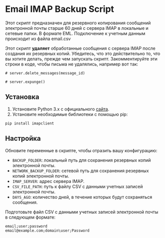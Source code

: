 
# Email IMAP Backup Script

Этот скрипт предназначен для резервного копирования сообщений электронной почты старше 60 дней с сервера IMAP в локальные и сетевые папки. В формате EML.
Подключение к учетным данным происходит из файла email.csv

Этот скрипт **удаляет** обработанные сообщения с сервера IMAP после создания их резервных копий. Убедитесь, что это действительно то, что вы хотите делать, прежде чем запускать скрипт.
Закомментируйте эти строки в коде, чтобы письма не удалялись, например вот так:

```
# server.delete_messages(message_id)
```
```
# server.expunge()
```

## Установка

1. Установите Python 3.x с официального [сайта](https://www.python.org/downloads/).
2. Установите необходимые библиотеки с помощью pip:

```
pip install imapclient
```

## Настройка
Обновите переменные в скрипте, чтобы отразить вашу конфигурацию:

- `BACKUP_FOLDER`: локальный путь для сохранения резервных копий электронной почты.
- `NETWORK_BACKUP_FOLDER`: сетевой путь для сохранения резервных копий электронной почты.
- `IMAP_SERVER`: адрес сервера IMAP.
- `CSV_FILE_PATH`: путь к файлу CSV с данными учетных записей электронной почты.
- `DAYS_AGO`: количество дней, в течение которых будут сохраняться сообщения.

Подготовьте файл CSV с данными учетных записей электронной почты в следующем формате:
```
email;user;password
email@example.com;domain\user;Password
```

